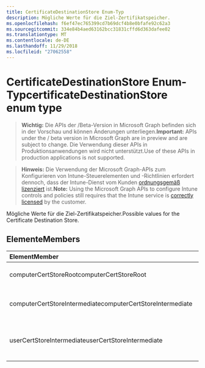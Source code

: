 ```yaml
---
title: CertificateDestinationStore Enum-Typ
description: Mögliche Werte für die Ziel-Zertifikatspeicher.
ms.openlocfilehash: f6ef47ec765399cd7b69dcf4b8e0bfafe92c62a3
ms.sourcegitcommit: 334e84b4aed63162bcc31831cffd6d363dafee02
ms.translationtype: MT
ms.contentlocale: de-DE
ms.lasthandoff: 11/29/2018
ms.locfileid: "27062558"
---
```

# <a name="certificatedestinationstore-enum-type"></a><span data-ttu-id="9133d-103">CertificateDestinationStore Enum-Typ</span><span class="sxs-lookup"><span data-stu-id="9133d-103">certificateDestinationStore enum type</span></span>

> <span data-ttu-id="9133d-104">**Wichtig:** Die APIs der /Beta-Version in Microsoft Graph befinden sich in der Vorschau und können Änderungen unterliegen.</span><span class="sxs-lookup"><span data-stu-id="9133d-104">**Important:** APIs under the / beta version in Microsoft Graph are in preview and are subject to change.</span></span> <span data-ttu-id="9133d-105">Die Verwendung dieser APIs in Produktionsanwendungen wird nicht unterstützt.</span><span class="sxs-lookup"><span data-stu-id="9133d-105">Use of these APIs in production applications is not supported.</span></span>

> <span data-ttu-id="9133d-106">**Hinweis:** Die Verwendung der Microsoft Graph-APIs zum Konfigurieren von Intune-Steuerelementen und -Richtlinien erfordert dennoch, dass der Intune-Dienst vom Kunden [ordnungsgemäß lizenziert](https://go.microsoft.com/fwlink/?linkid=839381) ist.</span><span class="sxs-lookup"><span data-stu-id="9133d-106">**Note:** Using the Microsoft Graph APIs to configure Intune controls and policies still requires that the Intune service is [correctly licensed](https://go.microsoft.com/fwlink/?linkid=839381) by the customer.</span></span>

<span data-ttu-id="9133d-107">Mögliche Werte für die Ziel-Zertifikatspeicher.</span><span class="sxs-lookup"><span data-stu-id="9133d-107">Possible values for the Certificate Destination Store.</span></span>
## <a name="members"></a><span data-ttu-id="9133d-108">Elemente</span><span class="sxs-lookup"><span data-stu-id="9133d-108">Members</span></span>
|<span data-ttu-id="9133d-109">Element</span><span class="sxs-lookup"><span data-stu-id="9133d-109">Member</span></span>|<span data-ttu-id="9133d-110">Wert</span><span class="sxs-lookup"><span data-stu-id="9133d-110">Value</span></span>|<span data-ttu-id="9133d-111">Beschreibung</span><span class="sxs-lookup"><span data-stu-id="9133d-111">Description</span></span>|
|:---|:---|:---|
|<span data-ttu-id="9133d-112">computerCertStoreRoot</span><span class="sxs-lookup"><span data-stu-id="9133d-112">computerCertStoreRoot</span></span>|<span data-ttu-id="9133d-113">0</span><span class="sxs-lookup"><span data-stu-id="9133d-113">0</span></span>|<span data-ttu-id="9133d-114">Zertifikatspeicher - Stamm.</span><span class="sxs-lookup"><span data-stu-id="9133d-114">Computer Certificate Store - Root.</span></span>|
|<span data-ttu-id="9133d-115">computerCertStoreIntermediate</span><span class="sxs-lookup"><span data-stu-id="9133d-115">computerCertStoreIntermediate</span></span>|<span data-ttu-id="9133d-116">1</span><span class="sxs-lookup"><span data-stu-id="9133d-116">1</span></span>|<span data-ttu-id="9133d-117">Zertifikatspeicher - fortgeschrittene.</span><span class="sxs-lookup"><span data-stu-id="9133d-117">Computer Certificate Store - Intermediate.</span></span>|
|<span data-ttu-id="9133d-118">userCertStoreIntermediate</span><span class="sxs-lookup"><span data-stu-id="9133d-118">userCertStoreIntermediate</span></span>|<span data-ttu-id="9133d-119">2</span><span class="sxs-lookup"><span data-stu-id="9133d-119">2</span></span>|<span data-ttu-id="9133d-120">Benutzer Zertifikatspeicher - fortgeschrittene.</span><span class="sxs-lookup"><span data-stu-id="9133d-120">User Certificate Store - Intermediate.</span></span>|





